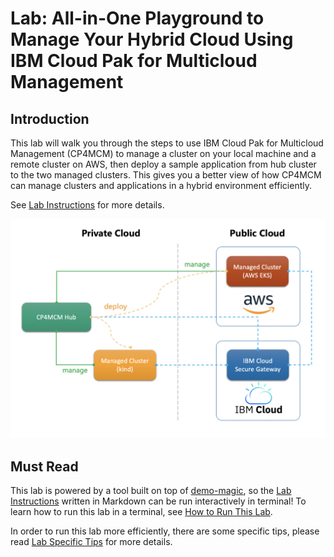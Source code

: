 # Lab: All-in-One Playground to Manage Your Hybrid Cloud Using IBM Cloud Pak for Multicloud Management

## Introduction

This lab will walk you through the steps to use IBM Cloud Pak for Multicloud Management (CP4MCM) to manage a
cluster on your local machine and a remote cluster on AWS, then deploy a sample application from hub cluster
to the two managed clusters. This gives you a better view of how CP4MCM can manage clusters and applications
in a hybrid environment efficiently.

See [Lab Instructions](docs/) for more details.

![Figure: The Lab Architecture](docs/images/lab-architecture.png)

## Must Read

This lab is powered by a tool built on top of [demo-magic](https://github.com/paxtonhare/demo-magic), so the [Lab Instructions](docs/) written in Markdown can be
run interactively in terminal! To learn how to run this lab in a terminal, see [How to Run This Lab](HOWTO.md).

In order to run this lab more efficiently, there are some specific tips, please read [Lab Specific Tips](TIPS.md) for more details.
